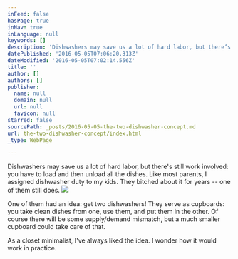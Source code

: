 ```yaml
---
inFeed: false
hasPage: true
inNav: true
inLanguage: null
keywords: []
description: 'Dishwashers may save us a lot of hard labor, but there’s still work involved: you have to load and then unload all the dishes. Like most parents, I assigned dishwasher duty to my kids. They bitched about it for years – one of them still does.'
datePublished: '2016-05-05T07:06:20.313Z'
dateModified: '2016-05-05T07:02:14.556Z'
title: ''
author: []
authors: []
publisher:
  name: null
  domain: null
  url: null
  favicon: null
starred: false
sourcePath: _posts/2016-05-05-the-two-dishwasher-concept.md
url: the-two-dishwasher-concept/index.html
_type: WebPage

---
```

Dishwashers may save us a lot of hard labor, but there's still work involved: you have to load and then unload all the dishes. Like most parents, I assigned dishwasher duty to my kids. They bitched about it for years -- one of them still does.
![](https://the-grid-user-content.s3-us-west-2.amazonaws.com/5b07fda1-690a-4629-9bd3-b2b6f9bbaa49.jpg)

One of them had an idea: get two dishwashers! They serve as cupboards: you take clean dishes from one, use them, and put them in the other. Of course there will be some supply/demand mismatch, but a much smaller cupboard could take care of that.

As a closet minimalist, I've always liked the idea. I wonder how it would work in practice.
